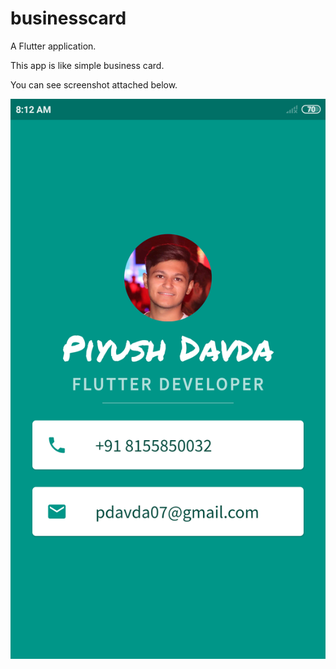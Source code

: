 # businesscard

A Flutter application.

This app is like simple business card.

You can see screenshot attached below.

![Image of Yaktocat](https://github.com/piyushdavda007/business_card/blob/master/Screenshot_businesscard.png)

